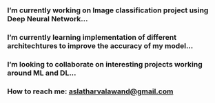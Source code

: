 ### I’m currently working on Image classification project using Deep Neural Network...
### I’m currently learning implementation of different architechtures to improve the accuracy of my model...
### I’m looking to collaborate on interesting projects working around ML and DL...
### How to reach me: aslatharvalawand@gmail.com
<!--
**atlawand/atlawand** is a ✨ _special_ ✨ repository because its `README.md` (this file) appears on your GitHub profile.

Here are some ideas to get you started:

- 🔭 I’m currently working on ...
- 🌱 I’m currently learning ...
- 👯 I’m looking to collaborate on ...
- 🤔 I’m looking for help with ...
- 💬 Ask me about ...
- 📫 How to reach me: ...
- 😄 Pronouns: ...
- ⚡ Fun fact: ...
-->
